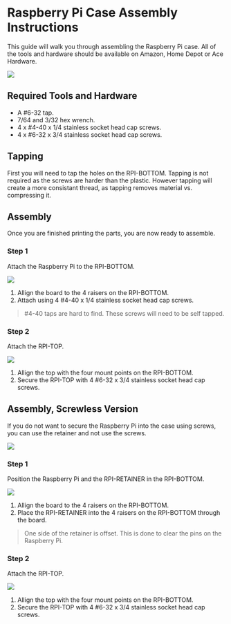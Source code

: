 # Raspberry Pi Case Assembly Instructions
This guide will walk you through assembling the Raspberry Pi case. All of the tools and hardware should be available on Amazon, Home Depot or Ace Hardware.

![](https://github.com/mkellsy/rpi-case-model/raw/master/DIAGRAMS/RPI-ASSEMBLY.PNG)

## Required Tools and Hardware
- A #6-32 tap.
- 7/64 and 3/32 hex wrench.
- 4 x #4-40 x 1/4 stainless socket head cap screws.
- 4 x #6-32 x 3/4 stainless socket head cap screws.

## Tapping
First you will need to tap the holes on the RPI-BOTTOM. Tapping is not required as the screws are harder than the plastic. However tapping will create a more consistant thread, as tapping removes material vs. compressing it.

## Assembly
Once you are finished printing the parts, you are now ready to assemble.

### Step 1
Attach the Raspberry Pi to the RPI-BOTTOM.

![](https://github.com/mkellsy/rpi-case-model/raw/master/DIAGRAMS/RPI-STEP-1.PNG)

1. Allign the board to the 4 raisers on the RPI-BOTTOM.
2. Attach using 4 #4-40 x 1/4 stainless socket head cap screws.

  > #4-40 taps are hard to find. These screws will need to be self tapped.

### Step 2
Attach the RPI-TOP.

![](https://github.com/mkellsy/rpi-case-model/raw/master/DIAGRAMS/RPI-STEP-2.PNG)

1. Allign the top with the four mount points on the RPI-BOTTOM.
2. Secure the RPI-TOP with 4 #6-32 x 3/4 stainless socket head cap screws.

## Assembly, Screwless Version
If you do not want to secure the Raspberry Pi into the case using screws, you can use the retainer and not use the screws.

![](https://github.com/mkellsy/rpi-case-model/raw/master/DIAGRAMS/RPI-SCREWLESS-ASSEMBLY.PNG)

### Step 1
Position the Raspberry Pi and the RPI-RETAINER in the RPI-BOTTOM.

![](https://github.com/mkellsy/rpi-case-model/blob/master/DIAGRAMS/RPI-SCREWLESS-STEP-1.PNG)

1. Allign the board to the 4 raisers on the RPI-BOTTOM.
2. Place the RPI-RETAINER into the 4 raisers on the RPI-BOTTOM through the board.

  > One side of the retainer is offset. This is done to clear the pins on the Raspberry Pi.

### Step 2
Attach the RPI-TOP.

![](https://github.com/mkellsy/rpi-case-model/blob/master/DIAGRAMS/RPI-SCREWLESS-STEP-2.PNG)

1. Allign the top with the four mount points on the RPI-BOTTOM.
2. Secure the RPI-TOP with 4 #6-32 x 3/4 stainless socket head cap screws.
